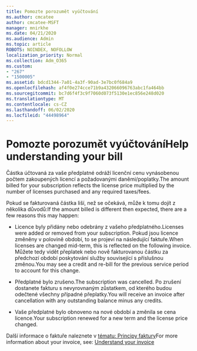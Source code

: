 ```yaml
---
title: Pomozte porozumět vyúčtování
ms.author: cmcatee
author: cmcatee-MSFT
manager: mnirkhe
ms.date: 04/21/2020
ms.audience: Admin
ms.topic: article
ROBOTS: NOINDEX, NOFOLLOW
localization_priority: Normal
ms.collection: Adm_O365
ms.custom:
- "267"
- "1500005"
ms.assetid: bdcd1344-7a01-4a3f-90ad-3e7bc0f684a9
ms.openlocfilehash: af4f0e274cce71b9a432066096763abc1fa464bb
ms.sourcegitcommit: bc7d6f4f3c9f7060d073f5130e1ec856e248d020
ms.translationtype: MT
ms.contentlocale: cs-CZ
ms.lasthandoff: 06/02/2020
ms.locfileid: "44498964"
---
```

# <a name="help-understanding-your-bill"></a><span data-ttu-id="5eab3-102">Pomozte porozumět vyúčtování</span><span class="sxs-lookup"><span data-stu-id="5eab3-102">Help understanding your bill</span></span>

<span data-ttu-id="5eab3-103">Částka účtovaná za vaše předplatné odráží licenční cenu vynásobenou počtem zakoupených licencí a požadovanými daněmi/poplatky.</span><span class="sxs-lookup"><span data-stu-id="5eab3-103">The amount billed for your subscription reflects the license price multiplied by the number of licenses purchased and any required taxes/fees.</span></span>
  
<span data-ttu-id="5eab3-104">Pokud se fakturovaná částka liší, než se očekává, může k tomu dojít z několika důvodů:</span><span class="sxs-lookup"><span data-stu-id="5eab3-104">If the amount billed is different then expected, there are a few reasons this may happen:</span></span>
  
- <span data-ttu-id="5eab3-105">Licence byly přidány nebo odebrány z vašeho předplatného.</span><span class="sxs-lookup"><span data-stu-id="5eab3-105">Licenses were added or removed from your subscription.</span></span> <span data-ttu-id="5eab3-106">Pokud jsou licence změněny v polovině období, to se projeví na následující faktuře.</span><span class="sxs-lookup"><span data-stu-id="5eab3-106">When licenses are changed mid-term, this is reflected on the following invoice.</span></span> <span data-ttu-id="5eab3-107">Můžete tedy vidět přeplatek nebo nově fakturovanou částku za předchozí období poskytování služby související s příslušnou změnou.</span><span class="sxs-lookup"><span data-stu-id="5eab3-107">You may see a credit and re-bill for the previous service period to account for this change.</span></span>

- <span data-ttu-id="5eab3-108">Předplatné bylo zrušeno.</span><span class="sxs-lookup"><span data-stu-id="5eab3-108">The subscription was cancelled.</span></span> <span data-ttu-id="5eab3-109">Po zrušení dostanete fakturu s nevyrovnaným zůstatkem, od kterého budou odečtené všechny případné přeplatky.</span><span class="sxs-lookup"><span data-stu-id="5eab3-109">You will receive an invoice after cancellation with any outstanding balance minus any credits.</span></span>

- <span data-ttu-id="5eab3-110">Vaše předplatné bylo obnoveno na nové období a změnila se cena licence.</span><span class="sxs-lookup"><span data-stu-id="5eab3-110">Your subscription renewed for a new term and the license price changed.</span></span>

<span data-ttu-id="5eab3-111">Další informace o faktuře naleznete v [tématu: Principy faktury](https://docs.microsoft.com/microsoft-365/commerce/billing-and-payments/understand-your-invoice2)</span><span class="sxs-lookup"><span data-stu-id="5eab3-111">For more information about your invoice, see: [Understand your invoice](https://docs.microsoft.com/microsoft-365/commerce/billing-and-payments/understand-your-invoice2)</span></span>